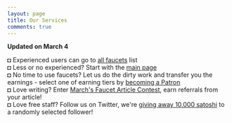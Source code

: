 ```yaml
---
layout: page
title: Our Services
comments: true
---
```


**Updated on March 4**

◘ Experienced users can go to <a href="/all/index.html">all faucets</a> list<br>
◘ Less or no experienced? Start with the <a href="/index.html">main page</a><br>
◘ No time to use faucets? Let us do the dirty work and transfer you the earnings - select one of earning tiers by <a href="/patreon.html">becoming a Patron</a><br>
◘ Love writing? Enter <a href="/march-article-contest.html">March's Faucet Article Contest</a>, earn referrals from your article!<br>
◘ Love free staff? Follow us on Twitter, we're <a href="/march-giveaway.html">giving away 10,000 satoshi</a> to a randomly selected follower!<br>
